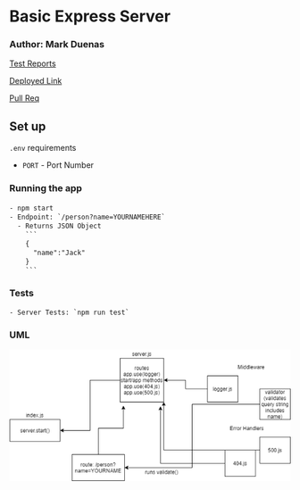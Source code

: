# Basic Express Server

### Author: Mark Duenas

[Test Reports](https://github.com/MarkDuenas/basic-express-server/actions)

[Deployed Link](https://basic-express-md.herokuapp.com/)

[Pull Req](https://github.com/MarkDuenas/basic-express-server/pull/3)


## Set up

`.env` requirements
  - `PORT` - Port Number

  ### Running the app
    - npm start
    - Endpoint: `/person?name=YOURNAMEHERE`
      - Returns JSON Object
        ```
        {
          "name":"Jack"
        }
        ```
  ### Tests
    - Server Tests: `npm run test`
  
  ### UML
  ![LAB02](./lab02.png)
